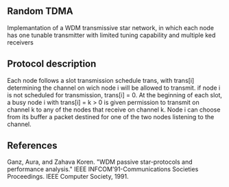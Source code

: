 ## Random TDMA
Implemantation of a WDM transmissive star network, in which each node has one tunable transmitter with limited tuning capability and multiple ked receivers

## Protocol description

Each node follows a slot transmission schedule trans, with trans[i] determining the channel on wich node i will be allowed to transmit. if node i is not scheduled for transmission, trans[i] = 0.
At the beginning of each slot, a busy node i with trans[i] = k > 0 is given permission to transmit on channel k to any of the nodes that receive on channel k. 
Node i can choose from its buffer a packet destined for one of the two nodes listening to the channel.

## References 
Ganz, Aura, and Zahava Koren. "WDM passive star-protocols and performance analysis." IEEE INFCOM'91-Communications Societies Proceedings. IEEE Computer Society, 1991.
